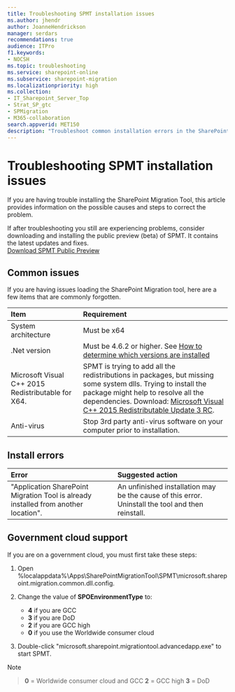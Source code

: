 ```yaml
---
title: Troubleshooting SPMT installation issues
ms.author: jhendr
author: JoanneHendrickson
manager: serdars
recommendations: true
audience: ITPro
f1.keywords:
- NOCSH
ms.topic: troubleshooting
ms.service: sharepoint-online
ms.subservice: sharepoint-migration
ms.localizationpriority: high
ms.collection: 
- IT_Sharepoint_Server_Top
- Strat_SP_gtc
- SPMigration
- M365-collaboration
search.appverid: MET150
description: "Troubleshoot common installation errors in the SharePoint Migration Tool."
---
```

# Troubleshooting SPMT installation issues

If you are having trouble installing the SharePoint Migration Tool, this article provides information on the possible causes and steps to correct the problem.

If after troubleshooting you still are experiencing problems, consider downloading and installing the public preview (beta) of SPMT. It contains the latest updates and fixes.</br>
[Download SPMT Public Preview](https://spmt.sharepointonline.com/betainstall/default.htm) 

## Common issues

If you are having issues loading the SharePoint Migration tool, here are a few items that are commonly forgotten.

|**Item**|**Requirement**|
|:-----|:-----|
|System architecture| Must be x64|
|.Net version |Must be 4.6.2 or higher. See [How to determine which versions are installed](/dotnet/framework/migration-guide/how-to-determine-which-versions-are-installed)|
|Microsoft Visual C++ 2015 Redistributable for X64.|SPMT is trying to add all the redistributions in packages, but missing some system dlls. Trying to install the package might help to resolve all the dependencies. Download: [Microsoft Visual C++ 2015 Redistributable Update 3 RC](https://www.microsoft.com/download/details.aspx?id=52685).|
|Anti-virus| Stop 3rd party anti-virus software on your computer prior to installation.


## Install errors

|**Error**|**Suggested action**|
|:-----|:-----|
|"Application SharePoint Migration Tool is already installed from another location".|An unfinished installation may be the cause of this error. Uninstall the tool and then reinstall.|


## Government cloud support

If you are on a government cloud, you must first take these steps:

1. Open %localappdata%\Apps\SharePointMigrationTool\SPMT\microsoft.sharepoint.migration.common.dll.config.
2. Change the value of **SPOEnvironmentType** to:

    - **4** if you are GCC
    - **3** if you are DoD
    - **2** if you are GCC high
    - **0** if you use the Worldwide consumer cloud


3.  Double-click "microsoft.sharepoint.migrationtool.advancedapp.exe" to start SPMT.


>[!Note]

>**0** = Worldwide consumer cloud and GCC
>**2** = GCC high
>**3** = DoD
